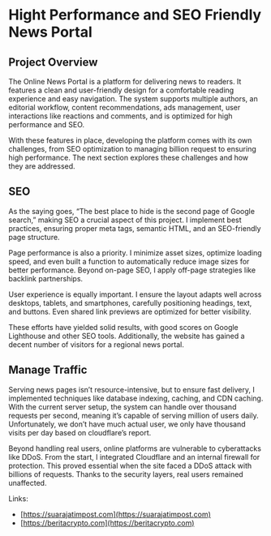 # Hight Performance and SEO Friendly News Portal

## Project Overview

The Online News Portal is a platform for delivering news to readers. It features a clean and user-friendly design for a comfortable reading experience and easy navigation. The system supports multiple authors, an editorial workflow, content recommendations, ads management, user interactions like reactions and comments, and is optimized for high performance and SEO.

With these features in place, developing the platform comes with its own challenges, from SEO optimization to managing billion request to ensuring high performance. The next section explores these challenges and how they are addressed.

## SEO

As the saying goes, “The best place to hide is the second page of Google search,” making SEO a crucial aspect of this project. I implement best practices, ensuring proper meta tags, semantic HTML, and an SEO-friendly page structure.

Page performance is also a priority. I minimize asset sizes, optimize loading speed, and even built a function to automatically reduce image sizes for better performance. Beyond on-page SEO, I apply off-page strategies like backlink partnerships.

User experience is equally important. I ensure the layout adapts well across desktops, tablets, and smartphones, carefully positioning headings, text, and buttons. Even shared link previews are optimized for better visibility.

These efforts have yielded solid results, with good scores on Google Lighthouse and other SEO tools. Additionally, the website has gained a decent number of visitors for a regional news portal.

## Manage Traffic

Serving news pages isn’t resource-intensive, but to ensure fast delivery, I implemented techniques like database indexing, caching, and CDN caching. With the current server setup, the system can handle over thousand requests per second, meaning it’s capable of serving million of users daily. Unfortunately, we don’t have much actual user, we only have thousand visits per day based on cloudflare’s report.

Beyond handling real users, online platforms are vulnerable to cyberattacks like DDoS. From the start, I integrated Cloudflare and an internal firewall for protection. This proved essential when the site faced a DDoS attack with billions of requests. Thanks to the security layers, real users remained unaffected.

Links:
- [https://suarajatimpost.com](https://suarajatimpost.com)
- [https://beritacrypto.com](https://beritacrypto.com)